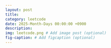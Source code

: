```yaml
---
layout: post
title: 
category: leetcode
date: 2025-Month-Days 00:00:00 +0900
description: 
img: leetcode.png # Add image post (optional)
fig-caption: # Add figcaption (optional)
---
```

